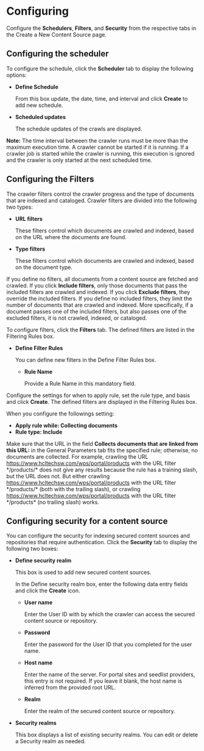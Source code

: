 # Configuring




Configure the **Schedulers**, **Filters**, and **Security** from the respective tabs in the Create a New Content Source page.

## Configuring the scheduler

To configure the schedule, click the **Scheduler** tab to display the following options:

-   **Define Schedule**

    From this box update, the date, time, and interval and click **Create** to add new schedule.

-   **Scheduled updates**

    The schedule updates of the crawls are displayed.


**Note:** The time interval between the crawler runs must be more than the maximum execution time. A crawler cannot be started if it is running. If a crawler job is started while the crawler is running, this execution is ignored and the crawler is only started at the next scheduled time.

## Configuring the Filters

The crawler filters control the crawler progress and the type of documents that are indexed and cataloged. Crawler filters are divided into the following two types:

-   **URL filters**

    These filters control which documents are crawled and indexed, based on the URL where the documents are found.

-   **Type filters**

    These filters control which documents are crawled and indexed, based on the document type.


If you define no filters, all documents from a content source are fetched and crawled. If you click **Include filters**, only those documents that pass the included filters are crawled and indexed. If you click **Exclude filters**, they override the included filters. If you define no included filters, they limit the number of documents that are crawled and indexed. More specifically, if a document passes one of the included filters, but also passes one of the excluded filters, it is not crawled, indexed, or cataloged.

To configure filters, click the **Filters** tab. The defined filters are listed in the Filtering Rules box.

-   **Define Filter Rules**

    You can define new filters in the Define Filter Rules box.

    -   **Rule Name**

        Provide a Rule Name in this mandatory field.


Configure the settings for when to apply rule, set the rule type, and basis and click **Create**. The defined filters are displayed in the Filtering Rules box.

When you configure the followings setting:

-   **Apply rule while: Collecting documents**
-   **Rule type: Include**

Make sure that the URL in the field **Collects documents that are linked from this URL:** in the General Parameters tab fits the specified rule; otherwise, no documents are collected. For example, crawling the URL https://www.hcltechsw.com/wps/portal/products with the URL filter \*/products/\* does not give any results because the rule has a training slash, but the URL does not. But either crawling https://www.hcltechsw.com/wps/portal/products with the URL filter \*/products/\* \(both with the trailing slash\), or crawling https://www.hcltechsw.com/wps/portal/products with the URL filter \*/products\* \(no trailing slash\) works.

## Configuring security for a content source

You can configure the security for indexing secured content sources and repositories that require authentication. Click the **Security** tab to display the following two boxes:

-   **Define security realm**

    This box is used to add new secured content sources.

    In the Define security realm box, enter the following data entry fields and click the **Create** icon.

    -   **User name**

        Enter the User ID with by which the crawler can access the secured content source or repository.

    -   **Password**

        Enter the password for the User ID that you completed for the user name.

    -   **Host name**

        Enter the name of the server. For portal sites and seedlist providers, this entry is not required. If you leave it blank, the host name is inferred from the provided root URL.

    -   **Realm**

        Enter the realm of the secured content source or repository.

-   **Security realms**

    This box displays a list of existing security realms. You can edit or delete a Security realm as needed.


